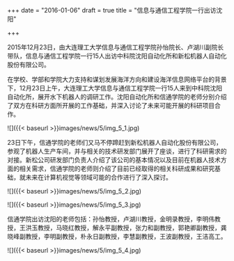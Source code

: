 +++
date = "2016-01-06"
draft = true
title = "信息与通信工程学院一行出访沈阳"

+++

2015年12月23日，由大连理工大学信息与通信工程学院孙怡院长、卢湖川副院长带队，信息与通信工程学院一行15人出访中科院沈阳自动化所和新松机器人自动化股份有限公司。

在学校、学部和学院大力支持和谋划发展海洋方向和建设海洋信息网络平台的背景下，12月23日上午，大连理工大学信息与通信工程学院一行15人来到中科院沈阳自动化所，展开水下机器人的调研工作。沈阳自动化所和信通学院的老师分别介绍了双方在科研方面所开展的工作基础，并深入讨论了未来可能开展的科研项目合作。

![]({{< baseurl >}}images/news/5/img_5_1.jpg)

23日下午，信通学院的老师们又马不停蹄赶到新松机器人自动化股份有限公司，参观了机器人生产车间，并与相关的技术研发部门展开了座谈，进行了科研需求的对接。新松公司研发部门负责人介绍了该公司的基本情况以及目前在机器人技术方面的相关需求，信通学院的老师则介绍了目前已经取得的相关科研成果和研究基础，就未来在计算机视觉等领域可能的合作进行了深入探讨。

![]({{< baseurl >}}images/news/5/img_5_2.jpg)

![]({{< baseurl >}}images/news/5/img_5_3.jpg)

信通学院出访沈阳的老师包括：孙怡教授，卢湖川教授，金明录教授，李明伟教授，王洪玉教授，马晓红教授，解永平副教授，张力和副教授，郭艳卿副教授，龚晓峰副教授，李明副教授，朴永日副教授，李慧副教授，王波副教授，王洁高工。

![]({{< baseurl >}}images/news/5/img_5_4.jpg)